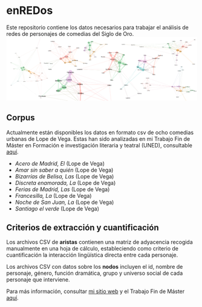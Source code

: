 # enREDos
Este repositorio contiene los datos necesarios para trabajar el análisis de redes de personajes de comedias del Siglo de Oro.
![](https://github.com/dxvidmr/enredos/blob/main/img/portada.png)

## Corpus
Actualmente están disponibles los datos en formato csv de ocho comedias urbanas de Lope de Vega. Estas han sido analizadas en mi Trabajo Fin de Máster en Formación e investigación literaria y teatral (UNED), consultable [aquí](http://e-spacio.uned.es/fez/view/bibliuned:master-Filologia-FILTCE-Dmerino).

- _Acero de Madrid, El_ (Lope de Vega)
- _Amar sin saber a quién_ (Lope de Vega)
- _Bizarrías de Belisa, Las_ (Lope de Vega)
- _Discreta enamorada, La_ (Lope de Vega)
- _Ferias de Madrid, Las_ (Lope de Vega)
- _Francesilla, La_ (Lope de Vega)
- _Noche de San Juan, La_ (Lope de Vega)
- _Santiago el verde_ (Lope de Vega)

## Criterios de extracción y cuantificación
Los archivos CSV de **aristas** contienen una matriz de adyacencia recogida manualmente en una hoja de cálculo, estableciendo como criterio de cuantificación la interacción lingüística directa entre cada personaje. 

Los archivos CSV con datos sobre los **nodos** incluyen el id, nombre de personaje, género, función dramática, grupo y universo social de cada personaje que interviene.

Para más información, consultar [mi sitio web](https://dxvidmr.github.io/projects/enredos_project/) y el Trabajo Fin de Máster [aquí](http://e-spacio.uned.es/fez/view/bibliuned:master-Filologia-FILTCE-Dmerino).